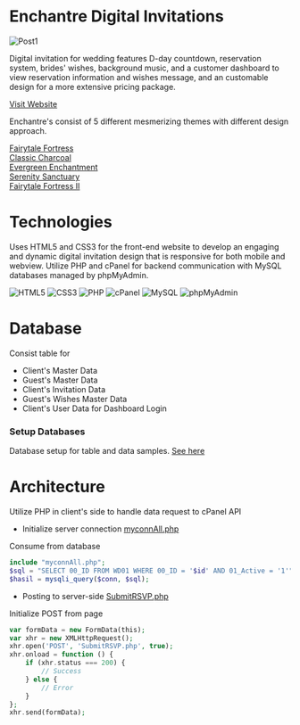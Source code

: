 # Enchantre Digital Invitations
![Post1](https://github.com/user-attachments/assets/c5da1d16-64ab-410f-b4f4-133e68c67c73)

Digital invitation for wedding features D-day countdown, reservation system, brides' wishes, background music, and a customer dashboard to view reservation information and wishes message, and an customable design for a more extensive pricing package.

<a href="https://www.enchantre.com" target="_blank">Visit Website</a>


Enchantre's consist of 5 different mesmerizing themes with different design approach. 

<a href="https://enchantre.com/FairyTale_Demo.php?id=bulanbumi&guest=tamu_undangan" target="_blank">Fairytale Fortress</a></br>
<a href="https://enchantre.com/SimpleMono_Demo.php?id=bulanbumi&guest=tamu_undangan" target="_blank">Classic Charcoal</a></br>
<a href="https://enchantre.com/Forest_Demo.php?id=bulanbumi&guest=tamu_undangan" target="_blank">Evergreen Enchantment</a></br>
<a href="https://enchantre.com/SecretGarden_Demo.php?id=bulanbumi&guest=tamu_undangan" target="_blank">Serenity Sanctuary</a></br>
<a href="https://enchantre.com/RedFairyTale_Demo.php?id=bulanbumi&guest=tamu_undangan" target="_blank">Fairytale Fortress II</a></br>


# Technologies

Uses HTML5 and CSS3 for the front-end website to develop an engaging and dynamic digital invitation design that is responsive for both mobile and webview. Utilize PHP and cPanel for backend communication with MySQL databases managed by phpMyAdmin.

![HTML5](https://img.shields.io/badge/html5-%23E34F26.svg?style=for-the-badge&logo=html5&logoColor=white)  ![CSS3](https://img.shields.io/badge/css3-%231572B6.svg?style=for-the-badge&logo=css3&logoColor=white)  ![PHP](https://img.shields.io/badge/php-%23777BB4.svg?style=for-the-badge&logo=php&logoColor=white)  ![cPanel](https://img.shields.io/badge/cPanel-%23FF6C2C.svg?style=for-the-badge&logo=cpanel&logoColor=white)  ![MySQL](https://img.shields.io/badge/mysql-%234479A1.svg?style=for-the-badge&logo=mysql&logoColor=white)  ![phpMyAdmin](https://img.shields.io/badge/phpMyAdmin-%23669933.svg?style=for-the-badge&logo=phpmyadmin&logoColor=white)

# Database 
Consist table for
* Client's Master Data 
* Guest's Master Data  
* Client's Invitation Data
* Guest's Wishes Master Data
* Client's User Data for Dashboard Login

### Setup Databases

Database setup for table and data samples. 
<a href="enchantr_ENCH01.sql" target="_blank">See here</a></br>

# Architecture

Utilize PHP in client's side to handle data request to cPanel API

* Initialize server connection   <a href="myconnAll.php" target="_blank">myconnAll.php</a>


Consume from database
```php
include "myconnAll.php";
$sql = "SELECT 00_ID FROM WD01 WHERE 00_ID = '$id' AND 01_Active = '1'";
$hasil = mysqli_query($conn, $sql);
```

* Posting to server-side <a href="SubmitRSVP.php" target="_blank">SubmitRSVP.php</a>

Initialize POST from page
```php
var formData = new FormData(this);
var xhr = new XMLHttpRequest();
xhr.open('POST', 'SubmitRSVP.php', true);
xhr.onload = function () {
    if (xhr.status === 200) {
        // Success
    } else {
        // Error
    }
};
xhr.send(formData);
```







